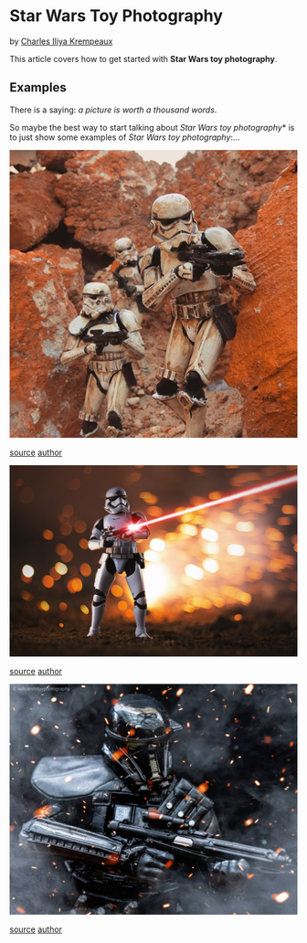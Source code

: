 # Star Wars Toy Photography

by [Charles Iliya Krempeaux](http://changelog.ca)


This article covers how to get started with **Star Wars toy photography**.


## Examples

There is a saying: _a picture is worth a thousand words_.

So maybe the best way to start talking about *Star Wars toy photography** is to just show some examples of _Star Wars toy photography_:...



![RED ROCKS...](BsejriAF4eT.jpeg)

[source](https://instagram.com/p/BsejriAF4eT/) [author](https://www.instagram.com/the_chip_monsters/)



![Star Wars toy photography of a First Order Stormtrooper](BsJjKqEnYWx.jpeg)

[source](https://www.instagram.com/p/BsJjKqEnYWx/) [author](https://www.instagram.com/chewbacookie/)



![Star Wars toy photography of a Death Trooper](BsuOrHgFolc.jpeg)

[source](https://www.instagram.com/p/BsuOrHgFolc/) [author](https://www.instagram.com/willcandytoyphotography/)
